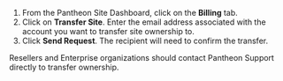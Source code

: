 1. From the Pantheon Site Dashboard, click on the **Billing** tab.
1. Click on **Transfer Site**. Enter the email address associated with the account you want to transfer site ownership to.
1. Click **Send Request**. The recipient will need to confirm the transfer.

Resellers and Enterprise organizations should contact Pantheon Support directly to transfer ownership.
